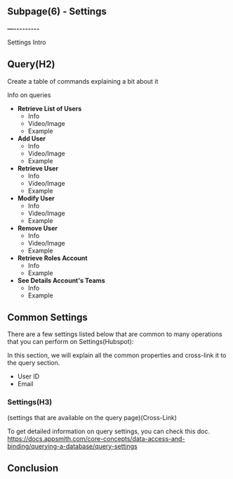 ## Subpage(6) - Settings  

**—---------**

Settings Intro 

## **Query(H2)**

Create a table of commands explaining a bit about it

Info on queries



* **Retrieve List of Users**
    * Info
    * Video/Image
    * Example
* **Add User**
    * Info
    * Video/Image
    * Example
* **Retrieve User**
    * Info
    * Video/Image
    * Example
* **Modify User**
    * Info
    * Video/Image
    * Example
* **Remove User**
    * Info
    * Video/Image
    * Example
* **Retrieve Roles Account**
    * Info
    * Example
* **See Details Account's Teams**
    * Info
    * Example


## **Common Settings**

There are a few settings listed below that are common to many operations that you can perform on Settings(Hubspot):

In this section, we will explain all the common properties and cross-link it to the query section.

* User ID
* Email


### Settings(H3)
(settings that are available on the query page)(Cross-Link)

To get detailed information on query settings, you can check this doc. 
https://docs.appsmith.com/core-concepts/data-access-and-binding/querying-a-database/query-settings


## Conclusion




